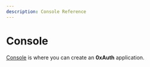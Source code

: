 ```yaml
---
description: Console Reference
---
```


# Console

[Console](https://passport.threeid.xyz) is where you can create an **0xAuth** application.
